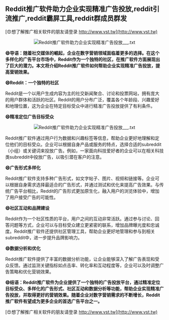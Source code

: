 ## **Reddit推广软件助力企业实现精准广告投放,reddit引流推广,reddit霸屏工具,reddit群成员群发**

[😍想了解推广相关软件的朋友请登录 http://www.vst.tw](http://www.vst.tw)

 <center><img src="https://vst.tw/MP4/tuiguang/png/4.png" alt="Reddit推广软件助力企业实现精准广告投放___.txt"></center>

**😄导语：随着社交媒体的崛起，企业在数字营销领域面临着更多的选择。在这个多样化的广告平台市场中，Reddit作为一个独特的社区，在推广软件方面展现出了巨大的潜力。本文将介绍Reddit推广软件如何帮助企业实现精准广告投放，提高营销效果。**

**😄Reddit：一个独特的社区**

Reddit是一个以用户生成内容为主的社交新闻聚合、讨论和投票网站，拥有庞大的用户群体和活跃的社区。Reddit的用户分布广泛，覆盖各个年龄段、兴趣爱好和地理位置，这为企业在特定目标受众中进行精准广告投放提供了有利条件。

**😄精准定位广告目标受众**

 <center><img src="https://vst.tw/MP4/tuiguang/png/5.png" alt="Reddit推广软件助力企业实现精准广告投放___.txt"></center>

Reddit推广软件通过用户行为数据和兴趣标签等信息，帮助企业更好地理解和定位他们的目标受众。企业可以根据自身产品或服务的特点，选择合适的subreddit（小组）或关键词来投放广告。例如，一家面向科技爱好者的企业可以在相关科技类subreddit中投放广告，以吸引潜在客户的注意。

**😄广告形式多样化**

Reddit推广软件支持多种广告形式，如文字帖子、图片、视频和链接等。企业可以根据自身需求选择最适合的广告形式，并通过测试和优化来提高广告效果。与传统广告平台相比，Reddit的广告形式更加原生化，融入用户的浏览体验中，增加了用户接受广告的可能性。

**😄社区互动和品牌建设**

Reddit作为一个社区性质的平台，用户之间的互动非常活跃。通过参与讨论、回答问题等方式，企业可以与目标受众建立更紧密的联系，增加品牌曝光度和忠诚度。Reddit推广软件还提供社区管理工具，帮助企业更好地管理和参与到相关subreddit中，进一步提升品牌影响力。

**😄数据分析和优化**

Reddit推广软件提供了丰富的数据分析功能，让企业能够深入了解广告表现和受众反馈。通过监测关键指标如点击率、转化率和互动程度等，企业可以及时调整广告策略和优化营销效果。

**😄结语：Reddit推广软件为企业提供了一个独特的广告投放平台，通过精准定位目标受众、多样化的广告形式、社区互动和数据分析等功能，帮助企业实现精准广告投放，并取得更好的营销效果。随着企业对数字营销需求的不断增长，Reddit推广软件有望成为更多企业的首选广告平台之一。**

[😍想了解推广相关软件的朋友请登录 http://www.vst.tw](http://www.vst.tw)



